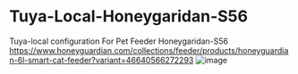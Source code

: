 # Tuya-Local-Honeygaridan-S56
Tuya-local configuration For Pet Feeder Honeygaridan-S56
https://www.honeyguardian.com/collections/feeder/products/honeyguardian-6l-smart-cat-feeder?variant=46640566272293
![image](https://github.com/Bellavista/Tuya-Local-Honeygaridan-S56/assets/46230198/07d5bef5-2efd-4c8e-a9a7-62d00d5f7fdc)
